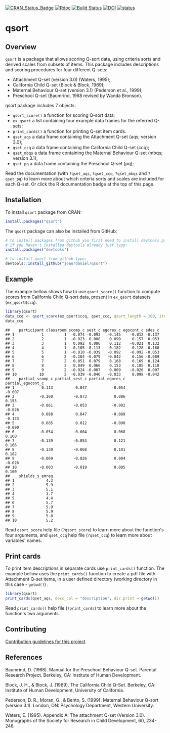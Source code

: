 <!-- README.md is generated from README.Rmd. Please edit that file -->
[![CRAN\_Status\_Badge](http://www.r-pkg.org/badges/version/qsort)](https://cran.r-project.org/package=qsort) [![Rdoc](http://www.rdocumentation.org/badges/version/qsort)](http://www.rdocumentation.org/packages/qsort) [![Build Status](https://travis-ci.org/joaordaniel/qsort.svg?branch=master)](https://travis-ci.org/joaordaniel/qsort) [![DOI](https://zenodo.org/badge/DOI/10.5281/zenodo.1844717.svg)](https://doi.org/10.5281/zenodo.1844717) [![status](http://joss.theoj.org/papers/d691db3ee91ae5c10e26464ddda1bd2e/status.svg)](http://joss.theoj.org/papers/d691db3ee91ae5c10e26464ddda1bd2e)

qsort
=====

Overview
--------

`qsort` is a package that allows scoring Q-sort data, using criteria sorts and derived scales from subsets of items. This package includes descriptions and scoring procedures for four different Q-sets:

-   Attachment Q-set (version 3.0) (Waters, 1995);
-   California Child Q-set (Block & Block, 1969);
-   Maternal Behaviour Q-set (version 3.1) (Pederson et al., 1999);
-   Preschool Q-set (Baumrind, 1968 revised by Wanda Bronson).

qsort package includes 7 objects:

-   `qsort_score()` a function for scoring Q-sort data;
-   `ex_qsort` a list containing four example data frames for the referred Q-sets;
-   `print_cards()` a function for printing Q-set item cards.
-   `qset_aqs` a data frame containing the Attachment Q-set (aqs; version 3.0);
-   `qset_ccq` a data frame containing the California Child Q-set (ccq);
-   `qset_mbqs` a data frame containing the Maternal Behaviour Q-set (mbqs; version 3.1);
-   `qset_pq` a data frame containing the Preschool Q-set (pq);

Read the documentation (with `?qset_aqs`, `?qset_ccq`, `?qset_mbqs` and `?qset_pq`) to learn more about which criteria sorts and scales are included for each Q-set. Or click the R documentation badge at the top of this page.

Installation
------------

To install `qsort` package from CRAN:

``` r
install.packages("qsort")
```

The `qsort` package can also be installed from GitHub:

``` r
# to install packages from github you first need to install devtools package from CRAN.
# if you haven't installed devtools already just type:
install.packages("devtools")

# to install qsort from github type:
devtools::install_github("joaordaniel/qsort")
```

Example
-------

The example bellow shows how to use `qsort_score()` function to compute scores from California Child Q-sort data, present in `ex_qsort` datasets (`ex_qsort$ccq`).

``` r
library(qsort)
data_ccq <- qsort_score(ex_qsort$ccq, qset_ccq, qsort_length = 100, item1 = "ccq1", subj_id = "participant", group_id = "classroom")
data_ccq
```

    ##    participant classroom scomp_c sest_c egores_c egocont_c sdes_c
    ## 1            1         1  -0.074 -0.093   -0.145    -0.012 -0.137
    ## 2            2         1  -0.023  0.008    0.090     0.157  0.053
    ## 3            3         1   0.092  0.086    0.112    -0.021  0.132
    ## 4            4         1  -0.105 -0.113   -0.182    -0.128 -0.160
    ## 5            5         1  -0.010 -0.039   -0.092    -0.092 -0.053
    ## 6            6         2  -0.104 -0.079   -0.042     0.156 -0.089
    ## 7            7         2   0.051  0.079    0.168     0.169  0.124
    ## 8            8         2   0.049  0.066    0.153     0.185  0.118
    ## 9            9         2  -0.024 -0.007    0.009    -0.026  0.007
    ## 10          10         2  -0.039 -0.046   -0.033     0.098 -0.042
    ##    partial_scomp_c partial_sest_c partial_egores_c partial_egocont_c
    ## 1            0.113          0.047           -0.054            -0.007
    ## 2           -0.160         -0.073            0.086             0.155
    ## 3           -0.061         -0.053           -0.002            -0.026
    ## 4            0.088          0.047           -0.089            -0.123
    ## 5            0.085          0.012           -0.090            -0.090
    ## 6           -0.054         -0.004            0.068             0.160
    ## 7           -0.139         -0.053            0.121             0.166
    ## 8           -0.130         -0.068            0.101             0.182
    ## 9           -0.069         -0.026            0.004            -0.026
    ## 10          -0.003         -0.019            0.005             0.100
    ##    shields_s_emreg
    ## 1              4.3
    ## 2              5.9
    ## 3              5.1
    ## 4              3.7
    ## 5              4.4
    ## 6              5.7
    ## 7              5.9
    ## 8              5.9
    ## 9              5.0
    ## 10             5.2

Read `qsort_score` help file (`?qsort_score`) to learn more about the function's four arguments, and `qset_ccq` help file (`?qset_ccq`) to learn more about variables' names.

Print cards
-----------

To print item descriptions in separate cards use `print_cards()` function. The example bellow uses the `print_cards()` function to create a pdf file with Attachment Q-set items, in a user defined directory (working directory in this case - `getwd()`) .

``` r
library(qsort)
print_cards(qset_aqs, desc_col = "description", dir.print = getwd())
```

Read `print_cards()` help file (`?print_cards`) to learn more about the function's two arguments.

Contributing
------------

[Contribution guidelines for this project](.github/CONTRIBUTING.md)

References
----------

Baumrind, D. (1968). Manual for the Preschool Behaviour Q-set. Parental Research Project. Berkeley, CA: Institute of Human Development.

Block, J. H., & Block, J. (1969). The California Child Q-Set. Berkeley, CA: Institute of Human Development, University of California.

Pederson, D. R., Moran, G., & Bento, S. (1999). Maternal Behaviour Q-sort (version 3.1). London, ON: Psychology Department, Western University.

Waters, E. (1995). Appendix A: The attachment Q-set (Version 3.0). Monographs of the Society for Research in Child Development, 60, 234-246.
